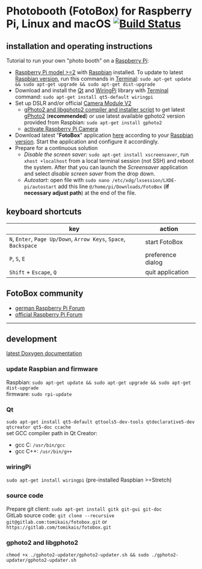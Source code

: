 # Photobooth (FotoBox) for Raspberry Pi, Linux and macOS [![Build Status](https://travis-ci.org/tomikais/fotobox.svg?branch=develop)](https://travis-ci.org/tomikais/fotobox)

## installation and operating instructions

Tutorial to run your own "photo booth" on a [Raspberry Pi](https://www.raspberrypi.org):

* [Raspberry Pi model >=2](https://www.raspberrypi.org/products/) with [Raspbian](https://www.raspberrypi.org/downloads/noobs/) installed. To update to latest [Raspbian version](https://en.wikipedia.org/wiki/Raspbian), run this commands in [Terminal](https://www.raspberrypi.org/documentation/usage/terminal/): `sudo apt-get update && sudo apt-get upgrade && sudo apt-get dist-upgrade`
* Download and install the [Qt](https://www.qt.io) and [WiringPi](http://wiringpi.com) library with [Terminal](https://www.raspberrypi.org/documentation/usage/terminal/) command: `sudo apt-get install qt5-default wiringpi`
* Set up DSLR and/or official [Camera Module V2](https://www.raspberrypi.org/products/camera-module-v2/)
  * [gPhoto2 and libgphoto2 compiler and installer script](http://github.com/gonzalo/gphoto2-updater) to get latest [gPhoto2](http://gphoto.org) (__recommended__) or use latest available gphoto2 version provided from Raspbian: `sudo apt-get install gphoto2`
  * [activate Raspberry Pi Camera](https://www.raspberrypi.org/documentation/usage/camera/)
* Download latest "__FotoBox__" application [here](https://gitlab.com/tomikais/fotobox/tags) according to your [Raspbian version](https://en.wikipedia.org/wiki/Raspbian). Start the application and configure it accordingly.
* Prepare for a continuous solution
  * _Disable the screen saver_: `sudo apt-get install xscreensaver`, run `xhost +localhost` from a local terminal session (not SSH) and reboot the system. After that you can launch the *Screensaver* application and select *disable screen saver* from the drop down.
  * _Autostart_: open file with `sudo nano /etc/xdg/lxsession/LXDE-pi/autostart` add this line `@/home/pi/Downloads/FotoBox` (__if necessary adjust path__) at the end of the file.

## keyboard shortcuts

| key                                                              | action            |
|------------------------------------------------------------------|-------------------|
| `N`, `Enter`, `Page Up/Down`, `Arrow Keys`, `Space`, `Backspace` | start FotoBox     |
| `P`, `S`, `E`                                                    | preference dialog |
| `Shift` + `Escape`, `Q`                                          | quit application  |

## FotoBox community

* [german Raspberry Pi Forum](https://forum-raspberrypi.de/forum/thread/39672-fotobox-projekt-fuer-den-raspberry-pi-c-qt-wiringpi-gphoto2/)
* [official Raspberry Pi Forum](https://www.raspberrypi.org/forums/viewtopic.php?t=218279)

---

## development

[latest Doxygen documentation](https://tomikais.github.io/fotobox/)

### update Raspbian and firmware

Raspbian: `sudo apt-get update && sudo apt-get upgrade && sudo apt-get dist-upgrade`  
firmware: `sudo rpi-update`

### Qt

`sudo apt-get install qt5-default qttools5-dev-tools qtdeclarative5-dev qtcreator qt5-doc ccache`  
set GCC compiler path in Qt Creator:

* gcc C: `/usr/bin/gcc`
* gcc C++: `/usr/bin/g++`

### wiringPi

`sudo apt-get install wiringpi` (pre-installed Raspbian >=Stretch)

### source code

Prepare git client: `sudo apt-get install gitk git-gui git-doc`  
GitLab source code: `git clone --recursive git@gitlab.com:tomikais/fotobox.git` or `https://gitlab.com/tomikais/fotobox.git`

### gphoto2 and libgphoto2

`chmod +x ./gphoto2-updater/gphoto2-updater.sh && sudo ./gphoto2-updater/gphoto2-updater.sh`

